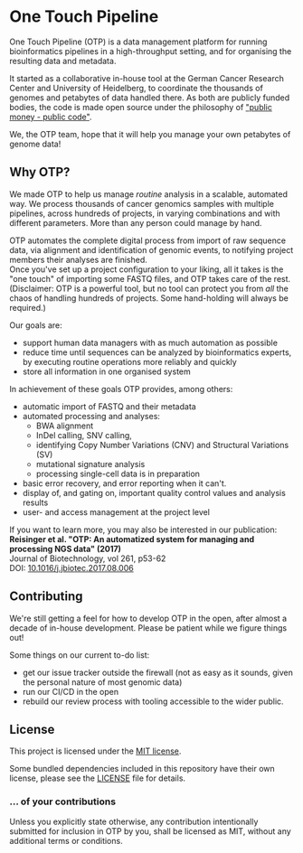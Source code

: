 # One Touch Pipeline

One Touch Pipeline (OTP) is a data management platform for running bioinformatics pipelines in a high-throughput setting, and 
for organising the resulting data and metadata.

It started as a collaborative in-house tool at the German Cancer Research Center and University of Heidelberg,
to coordinate the thousands of genomes and petabytes of data handled there.
As both are publicly funded bodies, the code is made open source under the philosophy of
["public money - public code"](https://publiccode.eu/).

We, the OTP team, hope that it will help you manage your own petabytes of genome data!

## Why OTP?

We made OTP to help us manage _routine_ analysis in a scalable, automated way.
We process thousands of cancer genomics samples with multiple pipelines,
across hundreds of projects, in varying combinations and with different parameters.
More than any person could manage by hand.

OTP automates the complete digital process from import of raw sequence data,
via alignment and identification of genomic events,
to notifying project members their analyses are finished.  
Once you've set up a project configuration to your liking,
all it takes is the "one touch" of importing some FASTQ files, and OTP takes care of the rest.  
(Disclaimer: OTP is a powerful tool, but no tool can protect you from _all_ the chaos
of handling hundreds of projects. Some hand-holding will always be required.)

Our goals are:

* support human data managers with as much automation as possible
* reduce time until sequences can be analyzed by bioinformatics experts, by executing routine operations more reliably and quickly
* store all information in one organised system

In achievement of these goals OTP provides, among others:

* automatic import of FASTQ and their metadata
* automated processing and analyses:
  * BWA alignment
  * InDel calling, SNV calling,
  * identifying Copy Number Variations (CNV) and Structural Variations (SV)
  * mutational signature analysis
  * processing single-cell data is in preparation
* basic error recovery, and error reporting when it can't.
* display of, and gating on, important quality control values and analysis results
* user- and access management at the project level

If you want to learn more, you may also be interested in our publication:  
**Reisinger et al. "OTP: An automatized system for managing and processing NGS data" (2017)**  
Journal of Biotechnology, vol 261, p53-62  
DOI: [10.1016/j.jbiotec.2017.08.006](https://doi.org/10.1016/j.jbiotec.2017.08.006)

## Contributing

We're still getting a feel for how to develop OTP in the open, after almost a decade of in-house development. Please be patient while we figure things out!

Some things on our current to-do list:

* get our issue tracker outside the firewall (not as easy as it sounds, given the personal nature of most genomic data)
* run our CI/CD in the open
* rebuild our review process with tooling accessible to the wider public.

## License

This project is licensed under the [MIT license](LICENSE).

Some bundled dependencies included in this repository have their own license, please see the [LICENSE](LICENSE) file for details.

### ... of your contributions

Unless you explicitly state otherwise, any contribution intentionally submitted
for inclusion in OTP by you, shall be licensed as MIT, without any additional
terms or conditions.

